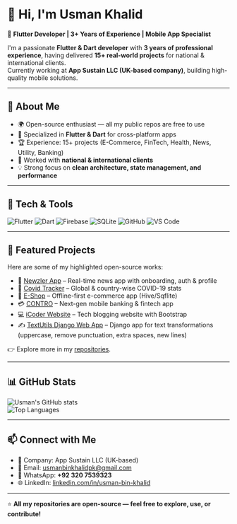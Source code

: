 # 👋 Hi, I'm Usman Khalid  

🚀 **Flutter Developer | 3+ Years of Experience | Mobile App Specialist**  

I'm a passionate **Flutter & Dart developer** with **3 years of professional experience**, having delivered **15+ real-world projects** for national & international clients.  
Currently working at **App Sustain LLC (UK-based company)**, building high-quality mobile solutions.  

---

## 💼 About Me
- 🌍 Open-source enthusiast — all my public repos are free to use  
- 📱 Specialized in **Flutter & Dart** for cross-platform apps  
- 🏆 Experience: 15+ projects (E-Commerce, FinTech, Health, News, Utility, Banking)  
- 🤝 Worked with **national & international clients**  
- 💡 Strong focus on **clean architecture, state management, and performance**  

---

## 🔨 Tech & Tools
![Flutter](https://img.shields.io/badge/Flutter-02569B?logo=flutter&logoColor=white)
![Dart](https://img.shields.io/badge/Dart-0175C2?logo=dart&logoColor=white)
![Firebase](https://img.shields.io/badge/Firebase-FFCA28?logo=firebase&logoColor=black)
![SQLite](https://img.shields.io/badge/SQLite-003B57?logo=sqlite&logoColor=white)
![GitHub](https://img.shields.io/badge/GitHub-181717?logo=github&logoColor=white)
![VS Code](https://img.shields.io/badge/VS%20Code-007ACC?logo=visualstudiocode&logoColor=white)

---

## 📂 Featured Projects
Here are some of my highlighted open-source works:  

- 📰 [Newzler App](https://github.com/Usman-bin-Khalid/Newzler-App) – Real-time news app with onboarding, auth & profile  
- 🦠 [Covid Tracker](https://github.com/Usman-bin-Khalid/Covid-Tracker) – Global & country-wise COVID-19 stats  
- 🛒 [E-Shop](https://github.com/Usman-bin-Khalid/E-Shop) – Offline-first e-commerce app (Hive/Sqflite)  
- 💳 [CONTRO](https://github.com/Usman-bin-Khalid/CONTRO-App) – Next-gen mobile banking & fintech app  
- 💻 [iCoder Website](https://github.com/Usman-bin-Khalid/iCoder-Website-Using-BootStrap) – Tech blogging website with Bootstrap  
- ✍️ [TextUtils Django Web App](https://github.com/Usman-bin-Khalid/Text_Utils_Django_Website) – Django app for text transformations (uppercase, remove punctuation, extra spaces, new lines)  

👉 Explore more in my [repositories](https://github.com/Usman-bin-Khalid?tab=repositories).  

---

## 📊 GitHub Stats
![Usman's GitHub stats](https://github-readme-stats.vercel.app/api?username=Usman-bin-Khalid&show_icons=true&theme=tokyonight)  
![Top Languages](https://github-readme-stats.vercel.app/api/top-langs/?username=Usman-bin-Khalid&layout=compact&theme=tokyonight)  

---

## 📫 Connect with Me
- 💼 Company: App Sustain LLC (UK-based) 
- 📧 Email: usmanbinkhalidpk@gmail.com  
- 📱 WhatsApp: **+92 320 7539323**  
- 🌐 LinkedIn: [linkedin.com/in/usman-bin-khalid](www.linkedin.com/in/usmanbinkhalidpk)  

---

⭐ **All my repositories are open-source — feel free to explore, use, or contribute!**  
